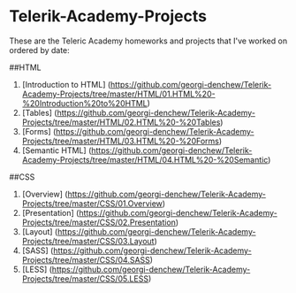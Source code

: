 Telerik-Academy-Projects
========================

These are the Teleric Academy homeworks and projects that I've worked on ordered by date:

##HTML
1. [Introduction to HTML] (https://github.com/georgi-denchew/Telerik-Academy-Projects/tree/master/HTML/01.HTML%20-%20Introduction%20to%20HTML)
2. [Tables] (https://github.com/georgi-denchew/Telerik-Academy-Projects/tree/master/HTML/02.HTML%20-%20Tables)
3. [Forms] (https://github.com/georgi-denchew/Telerik-Academy-Projects/tree/master/HTML/03.HTML%20-%20Forms)
4. [Semantic HTML] (https://github.com/georgi-denchew/Telerik-Academy-Projects/tree/master/HTML/04.HTML%20-%20Semantic)

##CSS
1. [Overview] (https://github.com/georgi-denchew/Telerik-Academy-Projects/tree/master/CSS/01.Overview)
2. [Presentation] (https://github.com/georgi-denchew/Telerik-Academy-Projects/tree/master/CSS/02.Presentation)
3. [Layout] (https://github.com/georgi-denchew/Telerik-Academy-Projects/tree/master/CSS/03.Layout)
4. [SASS] (https://github.com/georgi-denchew/Telerik-Academy-Projects/tree/master/CSS/04.SASS)
5. [LESS] (https://github.com/georgi-denchew/Telerik-Academy-Projects/tree/master/CSS/05.LESS)
